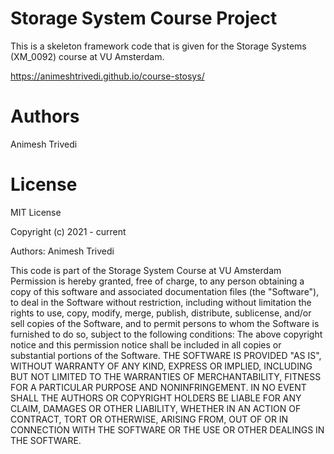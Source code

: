 # Storage System Course Project

This is a skeleton framework code that is given for the Storage Systems (XM_0092) course at VU Amsterdam. 

https://animeshtrivedi.github.io/course-stosys/ 


# Authors
Animesh Trivedi 

# License 
MIT License

Copyright (c) 2021 - current

Authors:  Animesh Trivedi

This code is part of the Storage System Course at VU Amsterdam
Permission is hereby granted, free of charge, to any person obtaining a copy
of this software and associated documentation files (the "Software"), to deal
in the Software without restriction, including without limitation the rights
to use, copy, modify, merge, publish, distribute, sublicense, and/or sell
copies of the Software, and to permit persons to whom the Software is
furnished to do so, subject to the following conditions:
The above copyright notice and this permission notice shall be included in all
copies or substantial portions of the Software.
THE SOFTWARE IS PROVIDED "AS IS", WITHOUT WARRANTY OF ANY KIND, EXPRESS OR
IMPLIED, INCLUDING BUT NOT LIMITED TO THE WARRANTIES OF MERCHANTABILITY,
FITNESS FOR A PARTICULAR PURPOSE AND NONINFRINGEMENT. IN NO EVENT SHALL THE
AUTHORS OR COPYRIGHT HOLDERS BE LIABLE FOR ANY CLAIM, DAMAGES OR OTHER
LIABILITY, WHETHER IN AN ACTION OF CONTRACT, TORT OR OTHERWISE, ARISING FROM,
OUT OF OR IN CONNECTION WITH THE SOFTWARE OR THE USE OR OTHER DEALINGS IN THE
SOFTWARE.


